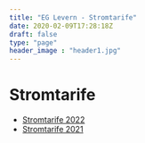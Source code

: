 ```yaml
---
title: "EG Levern - Stromtarife"
date: 2020-02-09T17:28:18Z
draft: false
type: "page"
header_image : "header1.jpg"
---
```


# Stromtarife

* [Stromtarife 2022](2022/)
* [Stromtarife 2021](2021/)
